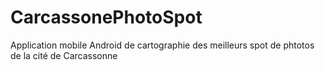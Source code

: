 # CarcassonePhotoSpot
Application mobile Android de cartographie des meilleurs spot de phtotos de la cité de Carcassonne
